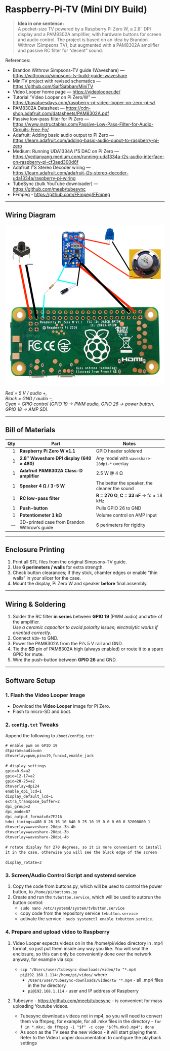 # Raspberry-Pi-TV (Mini DIY Build)

> **Idea in one sentence:**  
> A pocket-size TV powered by a Raspberry Pi Zero W, a 2.8″ DPI display and a PAM8302A amplifier, with hardware buttons for screen and audio control.
> The project is based on an idea by Brandon Withrow (Simpsons TV), but augmented with a PAM8302A amplifier and passive RC filter for “decent” sound.


References:
- Brandon Withrow Simpsons-TV guide (Waveshare) — https://withrow.io/simpsons-tv-build-guide-waveshare
- MiniTV project with revised schematics — https://github.com/SaifSabban/MiniTV
- Video Looper home page — https://videolooper.de/
- Tutorial “Video Looper on Pi Zero/W” — https://bavatuesdays.com/raspberry-pi-video-looper-on-zero-pi-w/
- PAM8302A Datasheet — https://cdn-shop.adafruit.com/datasheets/PAM8302A.pdf
- Passive low-pass filter for Pi Zero — https://www.instructables.com/Passive-Low-Pass-Filter-for-Audio-Circuits-Free-Fo/
- Adafruit: Adding basic audio output to Pi Zero — https://learn.adafruit.com/adding-basic-audio-ouput-to-raspberry-pi-zero
- Medium: Running UDA1334A I²S DAC on Pi Zero — https://yedianyang.medium.com/running-uda1334a-i2s-audio-interface-on-raspberry-pi-cf3aed300d6f
- Adafruit I²S Stereo Decoder wiring — https://learn.adafruit.com/adafruit-i2s-stereo-decoder-uda1334a/raspberry-pi-wiring
- TubeSync (bulk YouTube downloader) — https://github.com/meeb/tubesync
- FFmpeg - https://github.com/FFmpeg/FFmpeg

---

## Wiring Diagram

![Wiring diagram](pi_zero_w_front_back-768x768.png)

*Red = 5 V / audio +,  
Black = GND / audio –,  
Cyan = GPIO control (GPIO 19 → PWM audio, GPIO 26 → power button, GPIO 18 → AMP SD).*

---

## Bill of Materials

| Qty | Part | Notes |
|----:|------|-------|
| 1 | **Raspberry Pi Zero W v1.1** | GPIO header soldered |
| 1 | **2.8″ Waveshare DPI display (640 × 480)** | Any model with `waveshare-28dpi-*` overlay |
| 1 | **Adafruit PAM8302A Class-D amplifier** | 2.5 W @ 4 Ω |
| 1 | **Speaker 4 Ω / 3-5 W** | The better the speaker, the cleaner the sound |
| 1 | **RC low-pass filter** | **R = 270 Ω**, **C = 33 nF** → fc ≈ 18 kHz |
| 1 | **Push-button** | Pulls GPIO 26 to GND |
| 1 | **Potentiometer 1 kΩ** | Volume control on AMP input |
| — | 3D-printed case from Brandon Withrow’s guide | 6 perimeters for rigidity 

---

## Enclosure Printing

1. Print all STL files from the original Simpsons-TV guide.  
2. Use **6 perimeters / walls** for extra strength.  
3. Check button clearances; if they stick, chamfer edges or enable “thin walls” in your slicer for the case.  
4. Mount the display, Pi Zero W and speaker **before** final assembly.

---

## Wiring & Soldering

1. Solder the RC filter **in series** between **GPIO 19** (PWM audio) and `AIN+` of the amplifier.  
   *Use a ceramic capacitor to avoid polarity issues; electrolytic works if oriented correctly.*  
2. Connect `AIN–` to GND.  
3. Power the PAM8302A from the Pi’s 5 V rail and GND.  
4. Tie the **SD** pin of PAM8302A high (always enabled) or route it to a spare GPIO for mute.  
5. Wire the push-button between **GPIO 26** and GND.

---

## Software Setup

### 1. Flash the Video Looper Image

* Download the **Video Looper** image for Pi Zero.  
* Flash to micro-SD and boot.

### 2. `config.txt` Tweaks

Append the following to `/boot/config.txt`:

```
# enable pwm on GPIO 19
dtparam=audio=on
dtoverlay=pwm,pin=19,func=4,enable_jack

# display settings
gpio=0-9=a2
gpio=12-17=a2
gpio=20-25=a2
dtoverlay=dpi24
enable_dpi_lcd=1
display_default_lcd=1
extra_transpose_buffer=2
dpi_group=2
dpi_mode=87
dpi_output_format=0x7F216
hdmi_timings=480 0 26 16 10 640 0 25 10 15 0 0 0 60 0 32000000 1
dtoverlay=waveshare-28dpi-3b-4b
dtoverlay=waveshare-28dpi-3b
dtoverlay=waveshare-28dpi-4b

# rotate display for 270 degrees, so it is more convenient to install it in the case, otherwise you will see the black edge of the screen

display_rotate=3
```

### 3. Screen/Audio Control Script and systemd service

1. Copy the code from buttons.py, which will be used to control the power button, to `/home/pi/buttons.py`
2. Create and run the `tvbutton.service`, which will be used to autorun the button control:
	* `sudo nano /etc/systemd/system/tvbutton.service`
	* copy code from the repository service `tvbutton.service`
	* activate the service - `sudo systemctl enable tvbutton.service`.

### 4. Prepare and upload video to Raspberry

1. Video Looper expects videos on in the /home/pi/video directory in .mp4 format, so just put them inside any way you like. You will seal the enclosure, so this can only be conveniently done over the network anyway, for example via scp:
	* `scp "/Users/user/tubesync-downloads/video/tw "*.mp4 pi@192.168.1.114:/home/pi/video/` where
    	* `/Users/user/tubesync-downloads/video/tw "*.mp4` - all .mp4 files in the tw directory
    	* `pi@192.168.1.114` - user and IP address of Raspberry

2. Tubesync - https://github.com/meeb/tubesync - is convenient for mass uploading Youtube videos.

	* Tubesync downloads videos not in mp4, so you will need to convert them via ffmpeg, for example, for all .mkv files in the directory - `for f in *.mkv; do ffmpeg -i "$f" -c copy "${f%.mkv}.mp4"; done`
	* As soon as the TV sees the new videos - it will start playing them. Refer to the Video Looper documentation to configure the playback settings


